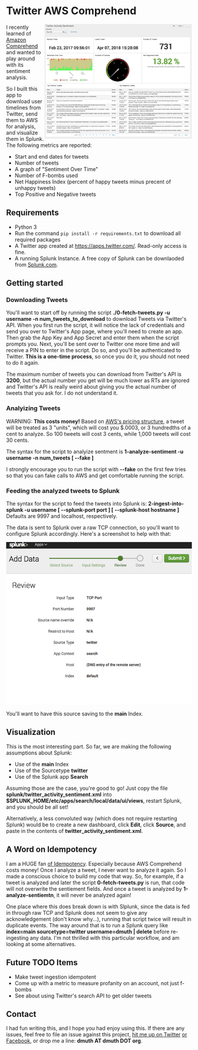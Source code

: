 # Twitter AWS Comprehend
<img src="./img/dog-rates-twitter-sentiment-dashboard.png" width="400" align="right" />

I recently learned of <a href="https://aws.amazon.com/comprehend/">Amazon Comprehend</a> and wanted
to play around with its sentiment analysis.

So I built this app to download user timelines from Twitter, send them to AWS for analysis, and visualize them in Splunk.  The following metrics are reported:

- Start and end dates for tweets
- Number of tweets
- A graph of "Sentiment Over Time"
- Number of F-bombs used
- Net Happiness Index (percent of happy tweets minus precent of unhappy tweets)
- Top Positive and Negative tweets


## Requirements

- Python 3
- Run the command `pip install -r requirements.txt` to download all required packages
- A Twitter app created at <a href="https://apps.twitter.com/">https://apps.twitter.com/</a>.  Read-only access is fine.
- A running Splunk Instance.  A free copy of Splunk can be downlaoded from <a href="https://www.splunk.com/">Splunk.com</a>.


## Getting started

### Downloading Tweets

You'll want to start off by running the script **./0-fetch-tweets.py -u username -n num_tweets_to_download** to download Tweets via Twitter's API.
When you first run the script, it will notice the lack of credentials and send you over to Twitter's App page,
where you'll need to create an app.  Then grab the App Key and App Secret and enter them when the script prompts you.
Next, you'll be sent over to Twitter one more time and will receive a PIN to enter in the script.  Do so,
and you'll be authenticated to Twitter.  **This is a one-time process**, so once you do it, you should not need
to do it again.

The maximum number of tweets you can download from Twitter's API is **3200**, but the actual number you get will
be much lower as RTs are ignored and Twitter's API is really weird about giving you the actual number of tweets that you ask for.  I do not understand it.


### Analyizing Tweets

WARNING: **This costs money!**  Based on <a href="https://aws.amazon.com/comprehend/pricing/">AWS's pricing structure</a>, a tweet will be treated as 3 "units", which will cost you $.0003, or 3 hundredths of a cent to analyze.  So 100 tweets will cost 3 cents, while 1,000 tweets will cost 30 cents.

The syntax for the script to analyize sentment is **1-analyze-sentiment -u username -n num_tweets [ --fake ]**

I strongly encourage you to run the script with **--fake** on the first few tries so that you can fake calls to AWS and get comfortable running the script.


### Feeding the analyzed tweets to Splunk

The syntax for the script to feed the tweets into Splunk is: **2-ingest-into-splunk -u username [ --splunk-port port ] [ --splunk-host hostname ]**  Defaults are 9997 and localhost, respectively.

The data is sent to Splunk over a raw TCP connection, so you'll want to configure Splunk accordingly.  Here's a screenshot to help with that:

<img src="./img/splunk-tcp-port.png" />

You'll want to have this source saving to the **main** Index.


## Visualization 

This is the most interesting part.  So far, we are making the following assumptions about Splunk:
- Use of the **main** Index
- Use of the Sourcetype **twitter**
- Use of the Splunk app **Search**

Assuming those are the case, you're good to go!  Just copy the file **splunk/twitter_activity_sentiment.xml** into **$SPLUNK_HOME/etc/apps/search/local/data/ui/views**, restart Splunk, and you should be all set!  

Alternatively, a less convoluted way (which does not require restarting Splunk) would be to create a new dashboard, click **Edit**, click **Source**, and paste in the contents of **twitter_activity_sentiment.xml**.


## A Word on Idempotency

I am a HUGE fan <a href="https://en.wikipedia.org/wiki/Idempotence">of Idempotency</a>.  Especially because
AWS Comprehend costs money!  Once I analyze a tweet, I never want to analyze it again.  So I made a conscious
choice to build my code that way.  So, for example, if a tweet is analyzed and later the script **0-fetch-tweets.py** is 
run, that code will not overwrite the sentiement fields.  And once a tweet is analyzed by **1-analyze-sentiemtn**, it will never be analyzed again!

One place where this does break down is with Slplunk, since the data is fed in through raw TCP and Splunk does not seem to give any acknowledgement (don't know why...), running that script twice will result in duplicate events.  The way around that is to run a Splunk query like **index=main sourcetype=twitter username=dmuth | delete** before re-ingesting any data.  I'm not thrilled with this particular workflow, and am looking at some alternatives.  


## Future TODO Items

- Make tweet ingestion idempotent
- Come up with a metric to measure profanity on an account, not just f-bombs
- See about using Twitter's search API to get older tweets


## Contact

I had fun writing this, and I hope you had enjoy using this.  If there are any issues, feel
free to file an issue against this project, <a href="http://twitter.com/dmuth">hit me up on Twitter</a>
<a href="http://facebook.com/dmuth">or Facebook</a>, or drop me a line: **dmuth AT dmuth DOT org**.




